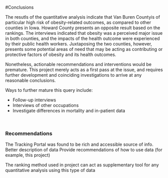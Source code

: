 
#Conclusions

The resutls of the quantitative analysis indicate that Van Buren Countyis of particular high risk of obesity-related outcomes, as compared to other counties in Iowa. Howard County presents an opposite result based on the rankings.  The interviews indicated that obesity was a perceived major issue in both counties, and the impacts of the health outcome were experienced by their public health workers.  Juxtaposing the two counties, however, presents some potential areas of need that may be acting as contributing or protective factors of obesity and its health outcomes.

Nonetheless, actionable recommendations and interventions would be premature. This project merely acts as a first pass at the issue, and requires further development and coinciding investigations to arrive at any reasonable conclusions.

Ways to further mature this query include:
- Follow-up interviews
- Interviews of other occupations
- Investigate differences in mortality and in-patient data

<br>

### Recommendations

The Tracking Portal was found to be rich and accessible source of info.
Better description of data
Provide recommendations of how to use data (for example, this project)

The ranking method used in project can act as supplementary tool for any quantitative analysis using this type of data
